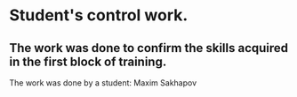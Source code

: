 # Student's control work.

## The work was done to confirm the skills acquired in the first block of training.

The work was done by a student: Maxim Sakhapov
